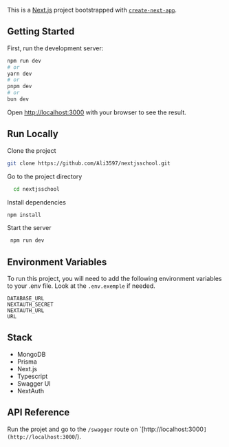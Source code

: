 This is a [Next.js](https://nextjs.org/) project bootstrapped with [`create-next-app`](https://github.com/vercel/next.js/tree/canary/packages/create-next-app).

## Getting Started

First, run the development server:

```bash
npm run dev
# or
yarn dev
# or
pnpm dev
# or
bun dev
```

Open [http://localhost:3000](http://localhost:3000) with your browser to see the result.


## Run Locally
Clone the project

```bash
git clone https://github.com/Ali3597/nextjsschool.git
```


Go to the project directory

```bash
  cd nextjsschool
```

Install dependencies

```bash
npm install
```

Start the server

```bash
 npm run dev
```

## Environment Variables

To run this project, you will need to add the following environment variables to your .env file. Look at the `.env.exemple` if needed.

```
DATABASE_URL
NEXTAUTH_SECRET
NEXTAUTH_URL
URL 
```

## Stack

- MongoDB
- Prisma
- Next.js
- Typescript
- Swagger UI
- NextAuth

## API Reference

Run the projet and go to the `/swagger` route on `[http://localhost:3000``](http://localhost:3000``/).